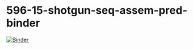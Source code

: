 # 596-15-shotgun-seq-assem-pred-binder
[![Binder](https://mybinder.org/badge_logo.svg)](https://mybinder.org/v2/gh/elinneb/596-15-shotgun-seq-assem-pred-binder/HEAD)
